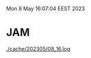 Mon  8 May 16:07:04 EEST 2023
# JAM
<a href='./cache/202305/08_16.log'>./cache/202305/08_16.log</a>

